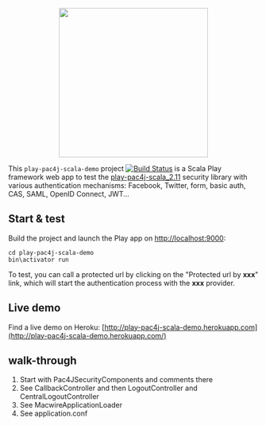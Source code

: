 <p align="center">
  <img src="https://pac4j.github.io/pac4j/img/logo-play.png" width="300" />
</p>

This `play-pac4j-scala-demo` project [![Build Status](https://travis-ci.org/pac4j/play-pac4j-scala-demo.png?branch=master)](https://travis-ci.org/pac4j/play-pac4j-scala-demo) is a Scala Play framework web app to test the [play-pac4j-scala_2.11](https://github.com/pac4j/play-pac4j) security library with various authentication mechanisms: Facebook, Twitter, form, basic auth, CAS, SAML, OpenID Connect, JWT...


## Start & test

Build the project and launch the Play app on [http://localhost:9000](http://localhost:9000):

    cd play-pac4j-scala-demo
    bin\activator run

To test, you can call a protected url by clicking on the "Protected url by **xxx**" link, which will start the authentication process with the **xxx** provider.


## Live demo

Find a live demo on Heroku: [http://play-pac4j-scala-demo.herokuapp.com](http://play-pac4j-scala-demo.herokuapp.com/)

## walk-through

1. Start with Pac4JSecurityComponents and comments there
2. See CallbackController and then LogoutController and CentralLogoutController
3. See MacwireApplicationLoader
4. See application.conf